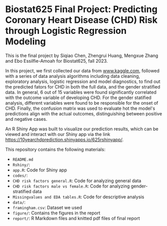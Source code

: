 # Biostat625 Final Project: Predicting Coronary Heart Disease (CHD) Risk through Logistic Regression Modeling

This is the final project by Siqiao Chen, Zhengrui Huang, Mengxue Zhang and Ebo Essilfie-Amoah for Biostat625, fall 2023.

In this project, we first collected our data from www.kaggle.com, followed with a series of data analysis algorithms including data cleaning, exploratory analysis, logistic regression and model diagnostics, 
to find out the predicted fators for CHD in both the full data, and the gender stratified data. In general, 6 out of 15 variables were found significantly correlated with the outcome variable of developing CHD.
For the gender statified analysis, different variables were found to be responsible for the onset of CHD. Finally, the confusion matrix was used to evaluate hot the model's predictions align with the actual outcomes, distinguishing between positive and negative cases.

An R Shiny App was built to visualize our prediction results, which can be viewed and interact with our Shiny app via the link https://10yearchdprediction.shinyapps.io/625rshinyapp/.
 
This repository contains the following materials:

- `README.md`
- `Rshiny/`:
 - `app.R`: Code for Shiny app
- `codes/`:
 - `CHD risk factors general.R`: Code for analyzing general data
 - `CHD risk factors male vs female.R`: Code for analyzing gender-stratified data
 - `Missingvalues and EDA tables.R`: Code for descriptive analysis
- `data/`:
 - `framingham.csv`: Dataset we used
- `figure/`: Contains the figures in the report
- `report/`: R Markdown files and knitted pdf files of final report
